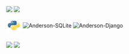 <div>
  <img height="180cm" src="https://github-readme-stats.vercel.app/api?username=Anderson-Kawan&show_icons=true&theme=dark" />
  <img height="180cm" src="https://github-readme-stats.vercel.app/api/top-langs/?username=Anderson-Kawan&anuraghazra&layout=compact&show_icons=true&theme=dark" />
  
</div>


<div style="display: inline_block"><br>
  <img align="center" alt="Anderson-Python" height="30" width="40" src="https://raw.githubusercontent.com/devicons/devicon/master/icons/python/python-original.svg">
  <img align="center" alt="Anderson-SQLite" height="30" width="40" src="https://cdn.jsdelivr.net/gh/devicons/devicon/icons/sqlite/sqlite-original-wordmark.svg">
  <img align="center" alt="Anderson-Django" height="30" width="40" src="https://cdn.jsdelivr.net/gh/devicons/devicon/icons/django/django-plain.svg"> 

</div>

 ##
 
<div>
 
  <a href = "mailto:anderson.proenca1020@gmail.com"><img src="https://img.shields.io/badge/-Gmail-%23333?style=for-the-badge&logo=gmail&logoColor=white" target="_blank"></a>
  <a href="https://www.linkedin.com/in/anderson-proen%C3%A7a-0881a8209" target="_blank"><img src="https://img.shields.io/badge/-LinkedIn-%230077B5?style=for-the-badge&logo=linkedin&logoColor=white" target="_blank"></a> 
  
</div> 
